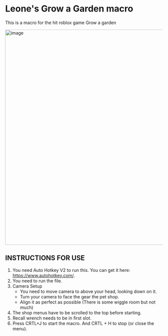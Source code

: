 # Leone's Grow a Garden macro
This is a macro for the hit roblox game Grow a garden

<img width="520" height="688" alt="image" src="https://github.com/user-attachments/assets/fa412e7e-04c8-4862-a8be-2e25a5aeaf91" />

## INSTRUCTIONS FOR USE
  1. You need Auto Hotkey V2 to run this. You can get it here: https://www.autohotkey.com/.
  2. You need to run the file.
  3. Camera Setup
     - You need to move camera to above your head, looking down on it.
     - Turn your camera to face the gear the pet shop.
     - Align it as perfect as possible (There is some wiggle room but not much)
  4. The shop menus have to be scrolled to the top before starting.
  5. Recall wrench needs to be in first slot.
  6. Press CRTL+J to start the macro. And CRTL + H to stop (or close the menu).
